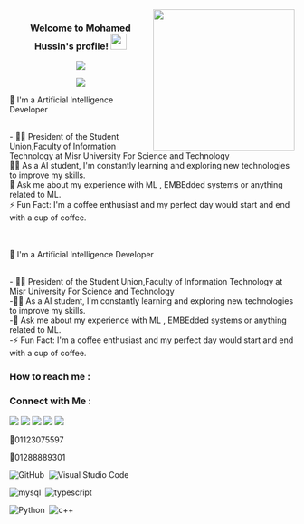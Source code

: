 <img width="250" align="right" src="https://c.tenor.com/_DOBjnGspYAAAAAM/code-coding.gif">
<h3 align="center">
  Welcome to Mohamed Hussin's profile!
  <img src="https://media.giphy.com/media/hvRJCLFzcasrR4ia7z/giphy.gif" width="28">
</h3>
<!-- Typing SVG by DenverCoder1 - https://github.com/DenverCoder1/readme-typing-svg -->
<p align="center">
  <a href="https://github.com/DenverCoder1/readme-typing-svg"><img src="https://readme-typing-svg.herokuapp.com/?lines=Learn%20Machine%20learning%20;Always%20learning%20new%20things&font=Fira%20Code&center=true&width=440&height=45&color=f75c7e&vCenter=true&size=22"></a>
</p> 
<p align="center">
<a>
<img  src="https://readme-components.vercel.app/api?component=text&text=MOHAMED%20HUSSIN&fill=linear-gradient%28to%20top%2C%20%23a18cd1%200%25%2C%20%23fbc2eb%20100%25%29%3B">
</a>

<p >🏢 I'm a Artificial Intelligence Developer</p> <br>
- 👨‍💻 President of the Student Union,Faculty of Information Technology at Misr University For Science and Technology<br>
👨‍💻 As a AI student, I'm constantly learning and exploring new technologies to improve my skills.<br>
💬 Ask me about my experience with ML , EMBEdded systems or anything related to ML.<br>
⚡ Fun Fact: I'm a coffee enthusiast and my perfect day would start and end with a cup of coffee.<br><br><br>
<p >🏢 I'm a Artificial Intelligence Developer</p> <br>
- 👨‍💻 President of the Student Union,Faculty of Information Technology at Misr University For Science and Technology<br>
-👨‍💻 As a AI student, I'm constantly learning and exploring new technologies to improve my skills.<br>
-💬 Ask me about my experience with ML , EMBEdded systems or anything related to ML.<br>
-⚡ Fun Fact: I'm a coffee enthusiast and my perfect day would start and end with a cup of coffee.<br>

### How to reach me :
### Connect with Me :

<a href="https://www.linkedin.com/in/mohamed-hussin-623021231" target="_blank"><img src="https://img.shields.io/badge/-Mohamed%20Hussin-0077B5?style=for-the-badge&logo=Linkedin&logoColor=white"/></a>
<a href="https://t.me/Mo7med7ussin" target="_blank"><img src="https://img.shields.io/badge/-Mohamed%20Hussin-0077B5?style=for-the-badge&logo=Telegram&logoColor=white"/></a>
<a href="https://www.instagram.com/m7med_hussin/" target="_blank"><img src="https://img.shields.io/badge/-Mohamed%20Hussin-0077B5?style=for-the-badge&logo=instagram&logoColor=white"/></a>
<a href="https://www.facebook.com/profile.php?id=100006323832617&mibextid=LQQJ4d" target="_blank"><img src="https://img.shields.io/badge/-Mohamed%20H%20Ramadan-0077B5?style=for-the-badge&logo=facebook&logoColor=white"/></a>
<a href="https://wa.link/0w0lp2" target="_blank"><img src="https://img.shields.io/badge/-Mohamed%20Hussin-0077B5?style=for-the-badge&logo=whatsapp&logoColor=white"/></a>
    <p>📱01123075597</p>
    <p>📱01288889301</p>




![GitHub](https://img.shields.io/badge/-GitHub-05122A?style=flat&logo=github)&nbsp;
![Visual Studio Code](https://img.shields.io/badge/-Visual%20Studio%20Code-05122A?style=flat&logo=visual-studio-code&logoColor=007ACC)&nbsp;





![mysql](https://img.shields.io/badge/-Mysql-05122A?style=flat&logo=mysql)&nbsp;
![typescript](https://img.shields.io/badge/-TypeScript-05122A?style=flat&logo=typescript)&nbsp;

![Python](https://img.shields.io/badge/-Python%20-05122A?style=flat&logo=python)&nbsp;
![c++](https://img.shields.io/badge/-c++%20-05122A?style=flat&logo=c++)&nbsp;




